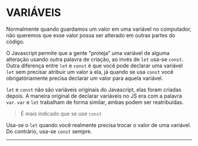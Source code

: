 
# VARIÁVEIS

Normalmente quando guardamos um valor em uma variável no computador, não queremos que esse valor possa ser alterado em outras partes do código.

O Javascript permite que a gente "proteja" uma variável de alguma alteração usando outra palavra de criação, ao invés de `let` usa-se `const`. Outra diferença entre `let` e `const` é que você pode declarar uma variável `let` sem precisar atribuir um valor a ela, já quando se usa `const` você obrigatóriamente precisa declarar um valor para aquela variável.

`let` e `const` não são variáveis originais do Javascript, elas foram criadas depois. A maneira original de declarar variáveis no JS era com a palavra `var`. `var` e `let` trabalham de forma similar, ambas podem ser reatribuídas. 

> É mais indicado que se use `const`

Usa-se o `let` quando você realmente precisa trocar o valor de uma variável. Do contrário, usa-se `const` sempre.

---


